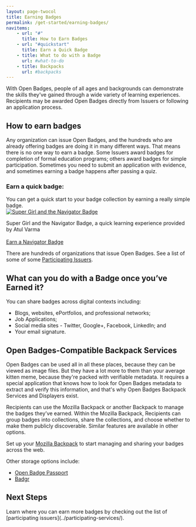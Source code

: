 ```yaml
---
layout: page-twocol
title: Earning Badges
permalink: /get-started/earning-badges/
navitems:
    - url: "#"
      title: How to Earn Badges
    - url: "#quickstart"
      title: Earn a Quick Badge
    - title: What to do with a Badge
      url: #what-to-do
    - title: Backpacks
      url: #backpacks
---
```

With Open Badges, people of all ages and backgrounds can demonstrate the skills they’ve gained through a wide variety of learning experiences. Recipients may be awarded Open Badges directly from Issuers or following an application process. 

<h2 class="title title-content">How to earn badges</h2>
Any organization can issue Open Badges, and the hundreds who are already offering badges are doing it in many different ways. That means there is no one way to earn a badge. Some Issuers award badges for completion of formal education programs; others award badges for simple participation. Sometimes you need to submit an application with evidence, and sometimes earning a badge happens after passing a quiz. 

<h3 id="quickstart" class="title title-secondary">Earn a quick badge:</h3>
You can get a quick start to your badge collection by earning a really simple badge.
<div class="contentblock-x-imagecontainer">
  <a href="http://toolness.github.io/hackasaurus-parable/navigator-badge"><img src="{{ site.baseurl}}/images/navigator-badge-supergirl.png" alt="Super Girl and the Navigator Badge" /></a>
  <p class="contentblock-x-imagecaption">Super Girl and the Navigator Badge, a quick learning experience provided by Atul Varma <br /><br /><a href="http://toolness.github.io/hackasaurus-parable/navigator-badge" class="button">Earn a Navigator Badge</a></p>
</div>

There are hundreds of organizations that issue Open Badges. See a list of some of some [Participating Issuers](../participating-issuers).

<h2 class="title title-content" id="what-to-do">What can you do with a Badge once you’ve Earned it?</h2>

You can share badges across digital contexts including:

* Blogs, websites, ePortfolios, and professional networks;
* Job Applications;
* Social media sites - Twitter, Google+, Facebook, LinkedIn; and 
* Your email signature. 

<h2 class="title title-content" id="backpacks">Open Badges-Compatible Backpack Services</h2>

Open Badges can be used all in all these places, because they can be viewed as image files. But they have a lot more to them than your average kitten meme, because they're packed with verifiable metadata. It requires a special application that knows how to look for Open Badges metadata to extract and verify this information, and that's why Open Badges Backpack Services and Displayers exist.

Recipients can use the Mozilla Backpack or another Backpack to manage the badges they’ve earned. Within the Mozilla Backpack, Recipients can group badges into collections, share the collections, and choose whether to make them publicly discoverable. Similar features are available in other options.

Set up your [Mozilla Backpack](http://backpack.openbadges.org/) to start managing and sharing your badges across the web.

Other storage options include:

* [Open Badge Passport](https://openbadgepassport.com/)
* [Badgr](http://info.badgr.io/)

<h2 class="title title-content" id="what-to-do">Next Steps</h2>
Learn where you can earn more badges by checking out the list of [participating issuers](../participating-services/).